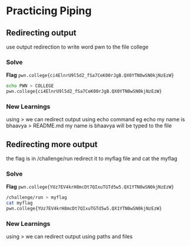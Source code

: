 # Practicing Piping


## Redirecting output
use output redirection to write word pwn to the file college 


### Solve
**Flag** `pwn.college{ci4ElnrU9l5d2_fSa7CeK00rJgB.QX0YTN0wSN0kjNzEzW}`

```bash
echo PWN > COLLEGE
pwn.college{ci4ElnrU9l5d2_fSa7CeK00rJgB.QX0YTN0wSN0kjNzEzW}
```
### New Learnings
using > we can redirect output using echo command
eg echo my name is bhaavya > README.md
my name is bhaavya will be typed to the file

## Redirecting more output
the flag is in /challenge/run redirect it to myflag file and cat the myflag


### Solve
**Flag** `pwn.college{YUz7EV4krH8mcDt7QIxuTGTd5w5.QX1YTN0wSN0kjNzEzW}`

```bash
/challenge/run > myflag
cat myflag
pwn.college{YUz7EV4krH8mcDt7QIxuTGTd5w5.QX1YTN0wSN0kjNzEzW}
```
### New Learnings
using > we can redirect output using paths and files



